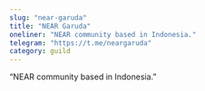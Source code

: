 ```yaml
---
slug: "near-garuda"
title: "NEAR Garuda"
oneliner: "NEAR community based in Indonesia."
telegram: "https://t.me/neargaruda"
category: guild
---
```


“NEAR community based in Indonesia.”

